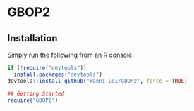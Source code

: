 # GBOP2

## Installation

Simply run the following from an R console:

```r
if (!require("devtools"))
  install.packages("devtools")
devtools::install_github("Wanni-Lei/GBOP2", force = TRUE)

## Getting Started
require("GBOP2")



